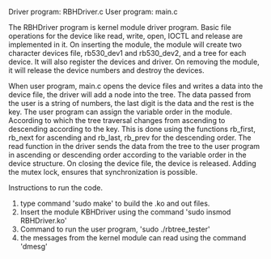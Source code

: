 Driver program: RBHDriver.c
User program: main.c

The RBHDriver program is kernel module driver program. Basic file operations for the device like read, write, open, IOCTL and release are implemented in it. On inserting the module, the module will create two character devices file, rb530_dev1 and rb530_dev2, and a tree for each device. It will also register the devices and driver. On removing the module, it will release the device numbers and destroy the devices.

When user program, main.c opens the device files and writes a data into the device file, the driver will add a node into the tree. The data passed from the user is a string of numbers, the last digit is the data and the rest is the key. The user program can assign the variable order in the module. According to which the tree traversal changes from ascending to descending according to the key. This is done using the functions rb_first, rb_next for ascending and rb_last, rb_prev for the descending order. The read function in the driver sends the data from the tree to the user program in ascending or descending order according to the variable order in the device structure. On closing the device file, the device is released. Adding the mutex lock, ensures that synchronization is possible.

Instructions to run the code.

1. type command 'sudo make' to build the .ko and out files.
2. Insert the module KBHDriver using the command 'sudo insmod RBHDriver.ko'
3. Command to run the user program, 'sudo ./rbtree_tester'
4. the messages from the kernel module can read using the command 'dmesg'
